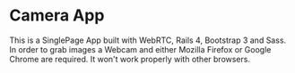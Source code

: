 # Camera App

This is a SinglePage App built with WebRTC, Rails 4, Bootstrap 3 and Sass. In order to grab images a Webcam and either Mozilla Firefox or Google Chrome are required. It won't work properly with other browsers.
